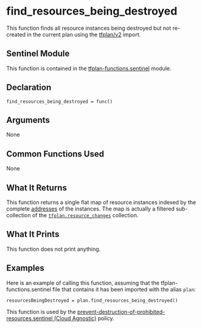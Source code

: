 # find_resources_being_destroyed
This function finds all resource instances being destroyed but not re-created in the current plan using the [tfplan/v2](https://www.terraform.io/docs/cloud/sentinel/import/tfplan-v2.html) import.

## Sentinel Module
This function is contained in the [tfplan-functions.sentinel](../tfplan-functions.sentinel) module.

## Declaration
`find_resources_being_destroyed = func()`

## Arguments
None

## Common Functions Used
None

## What It Returns
This function returns a single flat map of resource instances indexed by the complete [addresses](https://www.terraform.io/docs/internals/resource-addressing.html) of the instances. The map is actually a filtered sub-collection of the [`tfplan.resource_changes`](https://www.terraform.io/docs/cloud/sentinel/import/tfplan-v2.html#the-resource_changes-collection) collection.

## What It Prints
This function does not print anything.

## Examples
Here is an example of calling this function, assuming that the tfplan-functions.sentinel file that contains it has been imported with the alias `plan`:
```
resourcesBeingDestroyed = plan.find_resources_being_destroyed()
```

This function is used by the [prevent-destruction-of-prohibited-resources.sentinel (Cloud Agnostic)](../../../cloud-agnostic/prevent-destruction-of-prohibited-resources.sentinel) policy.

